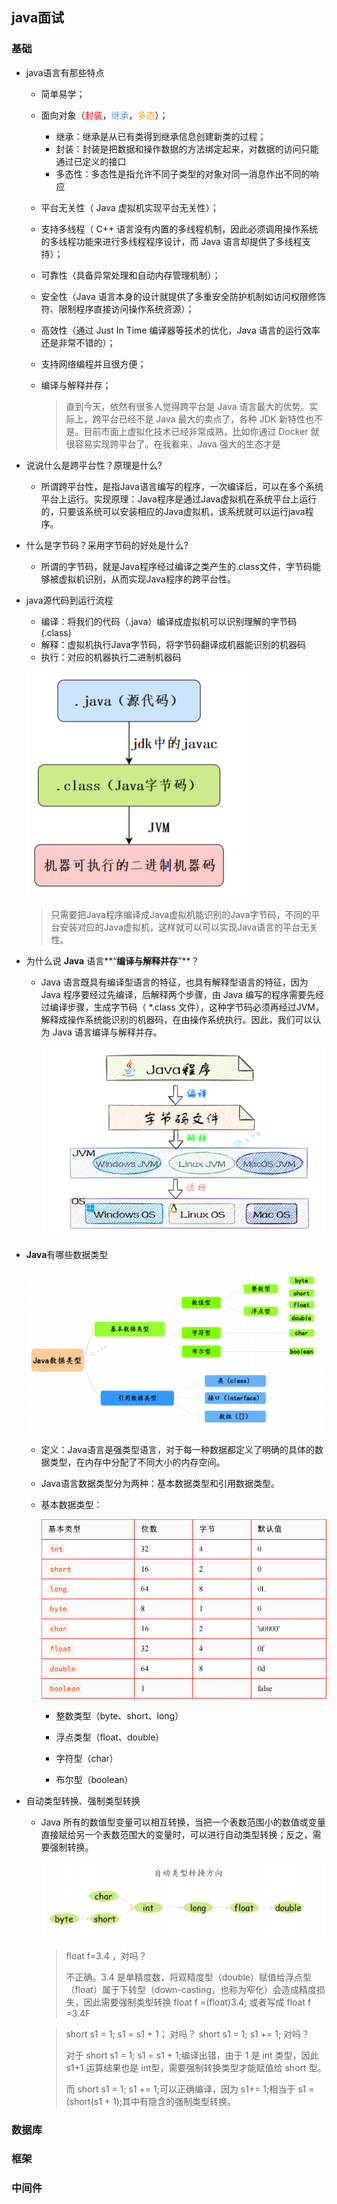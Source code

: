 ## java面试

### 基础

- java语言有那些特点

  - 简单易学；

  - 面向对象（<font color='red'>封装</font>，<font color='cornflowerblue'>继承</font>，<font color='orange'>多态</font>）；

    - 继承：继承是从已有类得到继承信息创建新类的过程；
    - 封装：封装是把数据和操作数据的方法绑定起来，对数据的访问只能通过已定义的接口
    - 多态性：多态性是指允许不同子类型的对象对同一消息作出不同的响应

  - 平台无关性（ Java 虚拟机实现平台无关性）；

  - 支持多线程（ C++ 语言没有内置的多线程机制，因此必须调用操作系统的多线程功能来进行多线程程序设计，而 Java 语言却提供了多线程支持）；

  - 可靠性（具备异常处理和自动内存管理机制）；

  - 安全性（Java 语言本身的设计就提供了多重安全防护机制如访问权限修饰符、限制程序直接访问操作系统资源）；

  - 高效性（通过 Just In Time 编译器等技术的优化，Java 语言的运行效率还是非常不错的）；

  - 支持网络编程并且很方便；

  - 编译与解释并存；

    > 直到今天，依然有很多人觉得跨平台是 Java 语言最大的优势。实际上，跨平台已经不是 Java 最大的卖点了，各种 JDK 新特性也不是。目前市面上虚拟化技术已经非常成熟，比如你通过 Docker 就很容易实现跨平台了。在我看来，Java 强大的生态才是

- 说说什么是跨平台性？原理是什么?

  - 所谓跨平台性，是指Java语言编写的程序，一次编译后，可以在多个系统平台上运行。实现原理：Java程序是通过Java虚拟机在系统平台上运行的，只要该系统可以安装相应的Java虚拟机，该系统就可以运行java程序。

- 什么是字节码？采用字节码的好处是什么?

  - 所谓的字节码，就是Java程序经过编译之类产生的.class文件，字节码能够被虚拟机识别，从而实现Java程序的跨平台性。   

- java源代码到运行流程

  - 编译：将我们的代码（.java）编译成虚拟机可以识别理解的字节码(.class)
  - 解释：虚拟机执行Java字节码，将字节码翻译成机器能识别的机器码
  - 执行：对应的机器执行二进制机器码

   ![java源代码运行流程](icon/java源代码到运行.png)

  > 只需要把Java程序编译成Java虚拟机能识别的Java字节码，不同的平台安装对应的Java虚拟机，这样就可以可以实现Java语言的平台无关性。

- 为什么说 **Java** 语言**“**编译与解释并存**”**？

  - Java 语言既具有编译型语言的特征，也具有解释型语言的特征，因为 Java 程序要经过先编译，后解释两个步骤，由 Java 编写的程序需要先经过编译步骤，生成字节码（ \*.class 文件），这种字节码必须再经过JVM，解释成操作系统能识别的机器码，在由操作系统执行。因此，我们可以认为 Java 语言编译与解释并存。

    ![java解释执行](icon/java解释执行.png)

- **Java**有哪些数据类型

  ![java数据类型](icon/java数据类型.png)

  - 定义：Java语言是强类型语言，对于每一种数据都定义了明确的具体的数据类型，在内存中分配了不同大小的内存空间。

  - Java语言数据类型分为两种：基本数据类型和引用数据类型。

  - 基本数据类型：

    ![基本数据类型](icon/基本数据类型.png)

    - 整数类型（byte、short、long）

    - 浮点类型（float、double）

    - 字符型（char）

    - 布尔型（boolean）

- 自动类型转换、强制类型转换

  - Java 所有的数值型变量可以相互转换，当把一个表数范围小的数值或变量直接赋给另一个表数范围大的变量时，可以进行自动类型转换；反之，需要强制转换。

    ![自动类型转换方向](icon/自动类型转换方向.png)

    > float f=3.4 ，对吗？
    >
    > 不正确。3.4 是单精度数，将双精度型（double）赋值给浮点型（float）属于下转型（down-casting，也称为窄化）会造成精度损失，因此需要强制类型转换 float f =(float)3.4; 或者写成 float f =3.4F

    > short s1 = 1; s1 = s1 + 1； 对吗？ short s1 = 1; s1 += 1; 对吗？
    >
    > 对于 short s1 = 1; s1 = s1 + 1;编译出错，由于 1 是 int 类型，因此 s1+1 运算结果也是 int型，需要强制转换类型才能赋值给 short 型。
    >
    > 而 short s1 = 1; s1 += 1;可以正确编译，因为 s1+= 1;相当于 s1 =(short(s1 + 1);其中有隐含的强制类型转换。


### 数据库

### 框架

### 中间件

